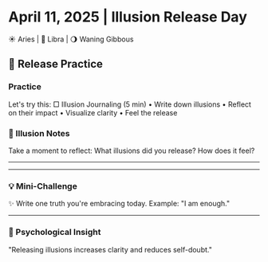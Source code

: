 # April 11, 2025 | Illusion Release Day
☀️ Aries | 🌙 Libra | 🌖 Waning Gibbous

## 🌱 Release Practice

### Practice
Let's try this:
□ Illusion Journaling (5 min)
  • Write down illusions
  • Reflect on their impact
  • Visualize clarity
  • Feel the release

### 📝 Illusion Notes
Take a moment to reflect:
What illusions did you release? How does it feel?
_______________________
_______________________

### 💡 Mini-Challenge
✨ Write one truth you're embracing today. Example: "I am enough."
_______________________

### 💫 Psychological Insight
"Releasing illusions increases clarity and reduces self-doubt." 